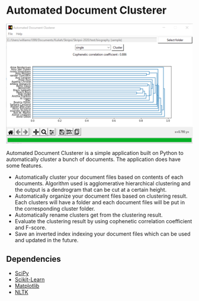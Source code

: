 # Automated Document Clusterer

![User interface of the application](img/GUI.png)

Automated Document Clusterer is a simple application built on Python to automatically cluster a bunch of documents. The application does have some features.
* Automatically cluster your document files based on contents of each documents. Algorithm used is agglomerative hierarchical clustering and the output is a dendrogram that can be cut at a certain height.
* Automatically organize your document files based on clustering result. Each clusters will have a folder and each document files will be put in the corresponding cluster folder.
* Automatically rename clusters get from the clustering result.
* Evaluate the clustering result by using cophenetic correlation coefficient and F-score.
* Save an inverted index indexing your document files which can be used and updated in the future.

## Dependencies

* [SciPy](https://www.scipy.org/)
* [Scikit-Learn](https://scikit-learn.org/)
* [Matplotlib](https://www.matplotlib.org/)
* [NLTK](https://www.nltk.org/)